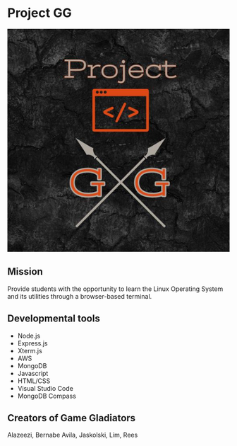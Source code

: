 # Project GG
![ProjectGG](https://github.com/noahjaskolski/ProjectGG/blob/main/Website/enlight-master/img/Project_GG_logo_2.0.jpg?raw=true)

## Mission
Provide students with the opportunity to learn the Linux Operating System and its utilities through a browser-based terminal.

## Developmental tools
- Node.js
- Express.js
- Xterm.js
- AWS
- MongoDB
- Javascript
- HTML/CSS
- Visual Studio Code
- MongoDB Compass

## Creators of Game Gladiators
Alazeezi, Bernabe Avila, Jaskolski, Lim, Rees 
